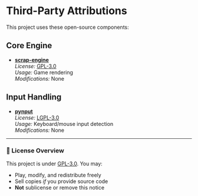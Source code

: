# Third-Party Attributions
This project uses these open-source components:

## Core Engine
- **[scrap-engine](https://github.com/lxgr-linux/scrap-engine)**  
  *License:* [GPL-3.0](https://www.gnu.org/licenses/gpl-3.0)  
  *Usage:* Game rendering  
  *Modifications:* None  

## Input Handling
- **[pynput](https://github.com/moses-palmer/pynput)**  
  *License:* [LGPL-3.0](https://www.gnu.org/licenses/lgpl-3.0)  
  *Usage:* Keyboard/mouse input detection  
  *Modifications:* None  

---

### 📜 License Overview
This project is under [GPL-3.0](LICENSE). You may:
- Play, modify, and redistribute freely  
- Sell copies *if* you provide source code  
- **Not** sublicense or remove this notice
